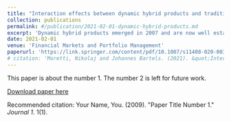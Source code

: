 ```yaml
---
title: "Interaction effects between dynamic hybrid products and traditional deferred annuities in the German life insurance market"
collection: publications
permalink: #/publication/2021-02-01-dynamic-hybrid-products.md
excerpt: 'Dynamic hybrid products emerged in 2007 and are now well established in the German life insurance market. In this article, we study interaction effects between dynamic hybrid products and traditional deferred annuity contracts, that are sold by the same insurance company. The key question we investigate is whether the presence of dynamic hybrid products has a negative effect on the payout of traditional insurance products. We do so by using data drawn from a Monte Carlo simulation that is based on a model presented in this article. These data reveal that dynamic hybrid products reduce the payment to policyholders of traditional deferred annuities via the channel of surplus participation.'
date: 2021-02-01
venue: 'Financial Markets and Portfolio Management'
paperurl: 'https://link.springer.com/content/pdf/10.1007/s11408-020-00367-z.pdf'
# citation: 'Moretti, Nikolaj and Johannes Bartels. (2021). &quot;Interaction effects between dynamic hybrid products and traditional deferred annuities in the German life insurance market.&quot; <i>Financial Markets and Portfolio Management</i>. 35, 193–224.'
---
```

This paper is about the number 1. The number 2 is left for future work.

[Download paper here](http://academicpages.github.io/files/paper1.pdf)

Recommended citation: Your Name, You. (2009). "Paper Title Number 1." <i>Journal 1</i>. 1(1).
